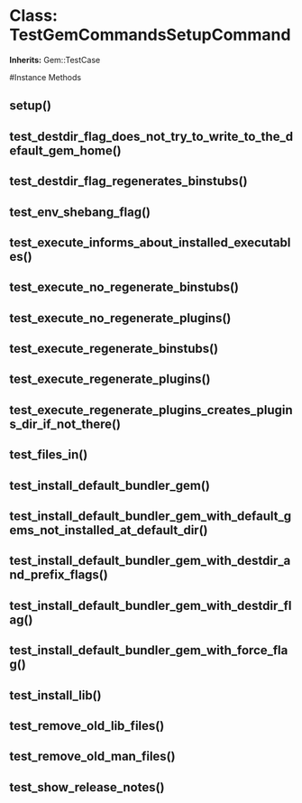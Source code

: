 # Class: TestGemCommandsSetupCommand
**Inherits:** Gem::TestCase
    




#Instance Methods
## setup() [](#method-i-setup)

## test_destdir_flag_does_not_try_to_write_to_the_default_gem_home() [](#method-i-test_destdir_flag_does_not_try_to_write_to_the_default_gem_home)

## test_destdir_flag_regenerates_binstubs() [](#method-i-test_destdir_flag_regenerates_binstubs)

## test_env_shebang_flag() [](#method-i-test_env_shebang_flag)

## test_execute_informs_about_installed_executables() [](#method-i-test_execute_informs_about_installed_executables)

## test_execute_no_regenerate_binstubs() [](#method-i-test_execute_no_regenerate_binstubs)

## test_execute_no_regenerate_plugins() [](#method-i-test_execute_no_regenerate_plugins)

## test_execute_regenerate_binstubs() [](#method-i-test_execute_regenerate_binstubs)

## test_execute_regenerate_plugins() [](#method-i-test_execute_regenerate_plugins)

## test_execute_regenerate_plugins_creates_plugins_dir_if_not_there() [](#method-i-test_execute_regenerate_plugins_creates_plugins_dir_if_not_there)

## test_files_in() [](#method-i-test_files_in)

## test_install_default_bundler_gem() [](#method-i-test_install_default_bundler_gem)

## test_install_default_bundler_gem_with_default_gems_not_installed_at_default_dir() [](#method-i-test_install_default_bundler_gem_with_default_gems_not_installed_at_default_dir)

## test_install_default_bundler_gem_with_destdir_and_prefix_flags() [](#method-i-test_install_default_bundler_gem_with_destdir_and_prefix_flags)

## test_install_default_bundler_gem_with_destdir_flag() [](#method-i-test_install_default_bundler_gem_with_destdir_flag)

## test_install_default_bundler_gem_with_force_flag() [](#method-i-test_install_default_bundler_gem_with_force_flag)

## test_install_lib() [](#method-i-test_install_lib)

## test_remove_old_lib_files() [](#method-i-test_remove_old_lib_files)

## test_remove_old_man_files() [](#method-i-test_remove_old_man_files)

## test_show_release_notes() [](#method-i-test_show_release_notes)

